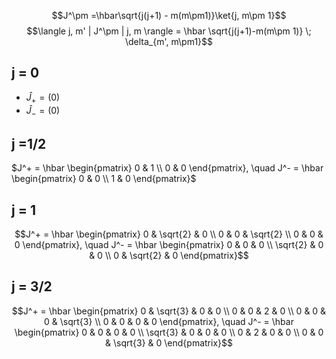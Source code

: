 $$J^\pm =\hbar\sqrt{j(j+1) - m(m\pm1)}\ket{j, m\pm 1}$$
$$\langle j, m' | J^\pm | j, m \rangle = \hbar \sqrt{j(j+1)-m(m\pm 1)} \; \delta_{m', m\pm1}$$
## j = 0
- $\hat{J}_+ = (0)$
- $\hat{J}_- = (0)$
## j =1/2
$J^+ = \hbar \begin{pmatrix} 0 & 1 \\ 0 & 0 \end{pmatrix}, \quad J^- = \hbar \begin{pmatrix} 0 & 0 \\ 1 & 0 \end{pmatrix}$
## j = 1
$$J^+ = \hbar \begin{pmatrix} 0 & \sqrt{2} & 0 \\ 0 & 0 & \sqrt{2} \\ 0 & 0 & 0 \end{pmatrix}, \quad J^- = \hbar \begin{pmatrix} 0 & 0 & 0 \\ \sqrt{2} & 0 & 0 \\ 0 & \sqrt{2} & 0 \end{pmatrix}$$
## j = 3/2
$$J^+ = \hbar \begin{pmatrix} 0 & \sqrt{3} & 0 & 0 \\ 0 & 0 & 2 & 0 \\ 0 & 0 & 0 & \sqrt{3} \\ 0 & 0 & 0 & 0 \end{pmatrix}, \quad J^- = \hbar \begin{pmatrix} 0 & 0 & 0 & 0 \\ \sqrt{3} & 0 & 0 & 0 \\ 0 & 2 & 0 & 0 \\ 0 & 0 & \sqrt{3} & 0 \end{pmatrix}$$
